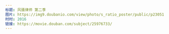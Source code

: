 ```yaml
---
标题: 风骚律师 第二季
图片: https://img9.doubanio.com/view/photo/s_ratio_poster/public/p2305158254.jpg
时时: 2016
链接: https://movie.douban.com/subject/25976733/
---
```

